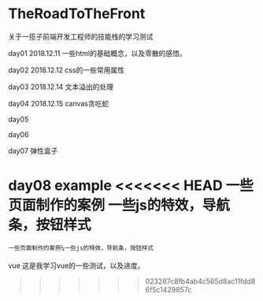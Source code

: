 # TheRoadToTheFront
关于一揽子前端开发工程师的技能栈的学习测试

day01	2018.12.11
	一些html的基础概念，以及零散的感悟。

day02	2018.12.12
	css的一些常用属性

day03	2018.12.14
	文本溢出的处理

day04	2018.12.15
	canvas贪吃蛇

day05

day06
	
day07
	弹性盒子

day08 example
<<<<<<< HEAD
	一些页面制作的案例
	一些js的特效，导航条，按钮样式
=======
	一些页面制作的案例¼一些js的特效，导航条，按钮样式


vue  这是我学习vue的一些测试，以及进度。
>>>>>>> 023287c8fb4ab4c565d8ac11fdd86f5c1429857c
